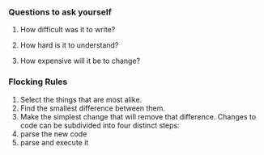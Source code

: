 ### Questions to ask yourself

1. How difficult was it to write?
 
2. How hard is it to understand?

3. How expensive will it be to change?




### Flocking Rules

1. Select the things that are most alike.
2. Find the smallest difference between them.
3. Make the simplest change that will remove that difference.
Changes to code can be subdivided into four distinct steps:
1. parse the new code
2. parse and execute it
